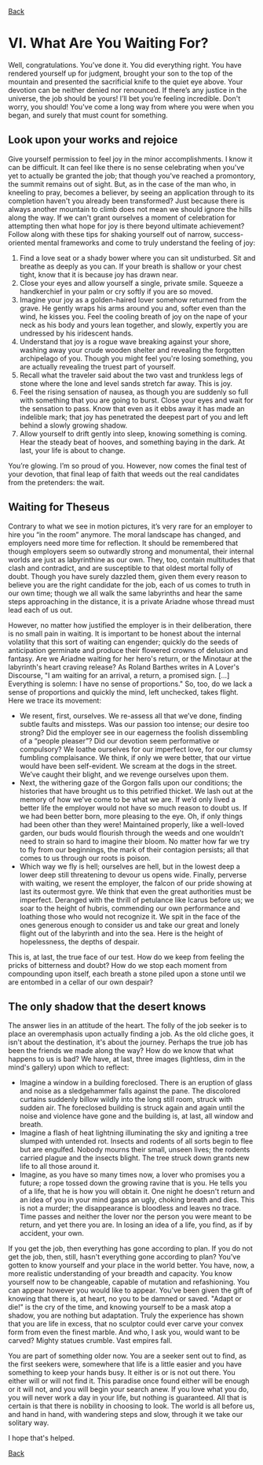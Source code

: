 [Back](/Top) 

# VI. What Are You Waiting For?

Well, congratulations. You’ve done it. You did everything right. You have rendered yourself up for judgment, brought your son to the top of the mountain and presented the sacrificial knife to the quiet eye above. Your devotion can be neither denied nor renounced. If there’s any justice in the universe, the job should be yours! I’ll bet you’re feeling incredible. Don't worry, you should! You've come a long way from where you were when you began, and surely that must count for something.

## Look upon your works and rejoice

Give yourself permission to feel joy in the minor accomplishments. I know it can be difficult. It can feel like there is no sense celebrating when you've yet to actually be granted the job; that though you've reached a promontory, the summit remains out of sight. But, as in the case of the man who, in kneeling to pray, becomes a believer, by seeing an application through to its completion haven't you already been transformed? Just because there is always another mountain to climb does not mean we should ignore the hills along the way. If we can't grant ourselves a moment of celebration for attempting then what hope for joy is there beyond ultimate achievement? Follow along with these tips for shaking yourself out of narrow, success-oriented mental frameworks and come to truly understand the feeling of joy:

1. Find a love seat or a shady bower where you can sit undisturbed. Sit and breathe as deeply as you can. If your breath is shallow or your chest tight, know that it is because joy has drawn near.
2. Close your eyes and allow yourself a single, private smile. Squeeze a handkerchief in your palm or cry softly if you are so moved.
3. Imagine your joy as a golden-haired lover somehow returned from the grave. He gently wraps his arms around you and, softer even than the wind, he kisses you. Feel the cooling breath of joy on the nape of your neck as his body and yours lean together, and slowly, expertly you are undressed by his iridescent hands.
4. Understand that joy is a rogue wave breaking against your shore, washing away your crude wooden shelter and revealing the forgotten archipelago of you. Though you might feel you're losing something, you are actually revealing the truest part of yourself.
5. Recall what the traveler said about the two vast and trunkless legs of stone where the lone and level sands stretch far away. This is joy.
6. Feel the rising sensation of nausea, as though you are suddenly so full with something that you are going to burst. Close your eyes and wait for the sensation to pass. Know that even as it ebbs away it has made an indelible mark; that joy has penetrated the deepest part of you and left behind a slowly growing shadow.
7. Allow yourself to drift gently into sleep, knowing something is coming. Hear the steady beat of hooves, and something baying in the dark. At last, your life is about to change.

You’re glowing. I’m so proud of you. However, now comes the final test of your devotion, that final leap of faith that weeds out the real candidates from the pretenders: the wait.

## Waiting for Theseus

Contrary to what we see in motion pictures, it’s very rare for an employer to hire you “in the room” anymore. The moral landscape has changed, and employers need more time for reflection. It should be remembered that though employers seem so outwardly strong and monumental, their internal worlds are just as labyrinthine as our own. They, too, contain multitudes that clash and contradict, and are susceptible to that oldest mortal folly of doubt. Though you have surely dazzled them, given them every reason to believe you are the right candidate for the job, each of us comes to truth in our own time; though we all walk the same labyrinths and hear the same steps approaching in the distance, it is a private Ariadne whose thread must lead each of us out.

However, no matter how justified the employer is in their deliberation, there is no small pain in waiting. It is important to be honest about the internal volatility that this sort of waiting can engender; quickly do the seeds of anticipation germinate and produce their flowered crowns of delusion and fantasy. Are we Ariadne waiting for her hero's return, or the Minotaur at the labyrinth's heart craving release? As Roland Barthes writes in A Lover's Discourse, "I am waiting for an arrival, a return, a promised sign. [...] Everything is solemn: I have no sense of proportions." So, too, do we lack a sense of proportions and quickly the mind, left unchecked, takes flight. Here we trace its movement:

- We resent, first, ourselves. We re-assess all that we’ve done, finding subtle faults and missteps. Was our passion too intense; our desire too strong? Did the employer see in our eagerness the foolish dissembling of a “people pleaser”? Did our devotion seem performative or compulsory? We loathe ourselves for our imperfect love, for our clumsy fumbling complaisance. We think, if only we were better, that our virtue would have been self-evident. We scream at the dogs in the street. We’ve caught their blight, and we revenge ourselves upon them.
- Next, the withering gaze of the Gorgon falls upon our conditions; the histories that have brought us to this petrified thicket. We lash out at the memory of how we’ve come to be what we are. If we’d only lived a better life the employer would not have so much reason to doubt us. If we had been better born, more pleasing to the eye. Oh, if only things had been other than they were! Maintained properly, like a well-loved garden, our buds would flourish through the weeds and one wouldn’t need to strain so hard to imagine their bloom. No matter how far we try to fly from our beginnings, the mark of their contagion persists; all that comes to us through our roots is poison.
- Which way we fly is hell; ourselves are hell, but in the lowest deep a lower deep still threatening to devour us opens wide. Finally, perverse with waiting, we resent the employer, the falcon of our pride showing at last its outermost gyre. We think that even the great authorities must be imperfect. Deranged with the thrill of petulance like Icarus before us; we soar to the height of hubris, commending our own performance and loathing those who would not recognize it. We spit in the face of the ones generous enough to consider us and take our great and lonely flight out of the labyrinth and into the sea. Here is the height of hopelessness, the depths of despair.

This is, at last, the true face of our test. How do we keep from feeling the pricks of bitterness and doubt? How do we stop each moment from compounding upon itself, each breath a stone piled upon a stone until we are entombed in a cellar of our own despair?

## The only shadow that the desert knows

The answer lies in an attitude of the heart. The folly of the job seeker is to place an overemphasis upon actually finding a job. As the old cliche goes, it isn't about the destination, it's about the journey. Perhaps the true job has been the friends we made along the way? How do we know that what happens to us is bad? We have, at last, three images (lightless, dim in the mind's gallery) upon which to reflect:

- Imagine a window in a building foreclosed. There is an eruption of glass and noise as a sledgehammer falls against the pane. The discolored curtains suddenly billow wildly into the long still room, struck with sudden air. The foreclosed building is struck again and again until the noise and violence have gone and the building is, at last, all window and breath.
- Imagine a flash of heat lightning illuminating the sky and igniting a tree slumped with untended rot. Insects and rodents of all sorts begin to flee but are engulfed. Nobody mourns their small, unseen lives; the rodents carried plague and the insects blight. The tree struck down grants new life to all those around it.
- Imagine, as you have so many times now, a lover who promises you a future; a rope tossed down the growing ravine that is you. He tells you of a life, that he is how you will obtain it. One night he doesn't return and an idea of you in your mind gasps an ugly, choking breath and dies. This is not a murder; the disappearance is bloodless and leaves no trace. Time passes and neither the lover nor the person you were meant to be return, and yet there you are. In losing an idea of a life, you find, as if by accident, your own.

If you get the job, then everything has gone according to plan. If you do not get the job, then, still, hasn't everything gone according to plan? You've gotten to know yourself and your place in the world better. You have, now, a more realistic understanding of your breadth and capacity. You know yourself now to be changeable, capable of mutation and refashioning. You can appear however you would like to appear. You've been given the gift of knowing that there is, at heart, no you to be damned or saved. "Adapt or die!" is the cry of the time, and knowing yourself to be a mask atop a shadow, you are nothing but adaptation. Truly the experience has shown that you are life in excess, that no sculptor could ever carve your convex form from even the finest marble. And who, I ask you, would want to be carved? Mighty statues crumble. Vast empires fall.

You are part of something older now. You are a seeker sent out to find, as the first seekers were, somewhere that life is a little easier and you have something to keep your hands busy. It either is or is not out there. You either will or will not find it. This paradise once found either will be enough or it will not, and you will begin your search anew. If you love what you do, you will never work a day in your life, but nothing is guaranteed. All that is certain is that there is nobility in choosing to look. The world is all before us, and hand in hand, with wandering steps and slow, through it we take our solitary way.

I hope that's helped.

[Back](/Top) 